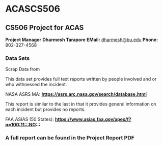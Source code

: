 # ACASCS506
## CS506 Project for ACAS 

**Project Manager**
**Dharmesh Tarapore**
**EMail:** dharmesh@bu.edu
**Phone:** 802-327-4568

### Data Sets
Scrap Data from 

This data set provides full text reports written by people involved and or who withnessed the incident.

NASA ASRS MA: **https://asrs.arc.nasa.gov/search/database.html**

This report is similar to the last in that it provides general information on each incident but provides no reports.

FAA ASIAS (50 States): **https://www.asias.faa.gov/apex/f?p=100:11:::NO:::** 

 ### A full report can be found in the Project Report PDF 
